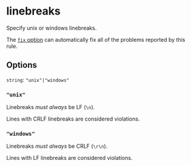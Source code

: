 # linebreaks

Specify unix or windows linebreaks.

The [`fix` option](../../../docs/user-guide/options.md#fix) can automatically fix all of the problems reported by this rule.

## Options

`string`: `"unix"|"windows"`

### `"unix"`

Linebreaks _must always_ be LF (`\n`).

Lines with CRLF linebreaks are considered violations.

### `"windows"`

Linebreaks _must always_ be CRLF (`\r\n`).

Lines with LF linebreaks are considered violations.
